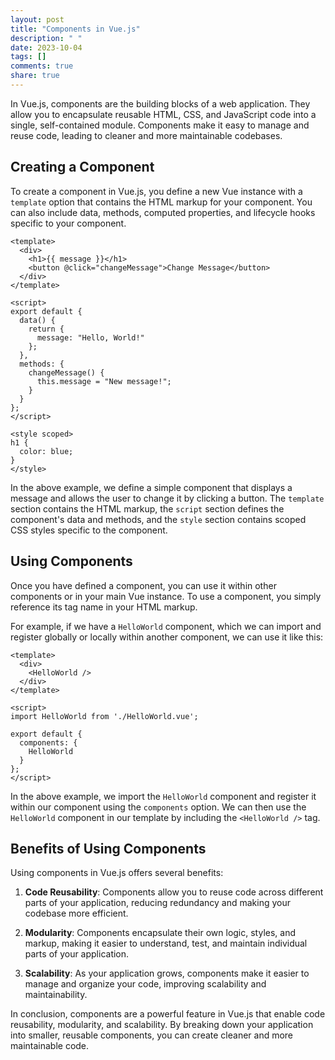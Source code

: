 ```yaml
---
layout: post
title: "Components in Vue.js"
description: " "
date: 2023-10-04
tags: []
comments: true
share: true
---
```


In Vue.js, components are the building blocks of a web application. They allow you to encapsulate reusable HTML, CSS, and JavaScript code into a single, self-contained module. Components make it easy to manage and reuse code, leading to cleaner and more maintainable codebases.

## Creating a Component

To create a component in Vue.js, you define a new Vue instance with a `template` option that contains the HTML markup for your component. You can also include data, methods, computed properties, and lifecycle hooks specific to your component.

```vue
<template>
  <div>
    <h1>{{ message }}</h1>
    <button @click="changeMessage">Change Message</button>
  </div>
</template>

<script>
export default {
  data() {
    return {
      message: "Hello, World!"
    };
  },
  methods: {
    changeMessage() {
      this.message = "New message!";
    }
  }
};
</script>

<style scoped>
h1 {
  color: blue;
}
</style>
```

In the above example, we define a simple component that displays a message and allows the user to change it by clicking a button. The `template` section contains the HTML markup, the `script` section defines the component's data and methods, and the `style` section contains scoped CSS styles specific to the component.

## Using Components

Once you have defined a component, you can use it within other components or in your main Vue instance. To use a component, you simply reference its tag name in your HTML markup. 

For example, if we have a `HelloWorld` component, which we can import and register globally or locally within another component, we can use it like this:

```vue
<template>
  <div>
    <HelloWorld />
  </div>
</template>

<script>
import HelloWorld from './HelloWorld.vue';

export default {
  components: {
    HelloWorld
  }
};
</script>
```

In the above example, we import the `HelloWorld` component and register it within our component using the `components` option. We can then use the `HelloWorld` component in our template by including the `<HelloWorld />` tag.

## Benefits of Using Components

Using components in Vue.js offers several benefits:

1. **Code Reusability**: Components allow you to reuse code across different parts of your application, reducing redundancy and making your codebase more efficient.

2. **Modularity**: Components encapsulate their own logic, styles, and markup, making it easier to understand, test, and maintain individual parts of your application.

3. **Scalability**: As your application grows, components make it easier to manage and organize your code, improving scalability and maintainability.

In conclusion, components are a powerful feature in Vue.js that enable code reusability, modularity, and scalability. By breaking down your application into smaller, reusable components, you can create cleaner and more maintainable code.